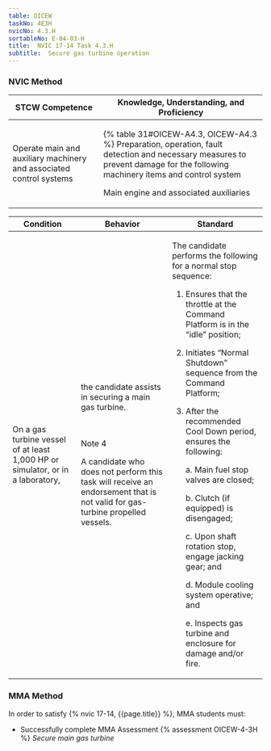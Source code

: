 ```yaml
---
table: OICEW
taskNo: 4E3H
nvicNo: 4.3.H 
sortableNo: E-04-03-H
title:  NVIC 17-14 Task 4.3.H
subtitle:  Secure gas turbine operation
---
```






### NVIC Method

<a style="display:none;" onclick="togglevisibility('nvic_methods')" >Show NVIC method.</a>

<div id='nvic_methods' class='show'>

<table>
<thead>
<tr>
<th class='forty'> STCW Competence </th>
<th class='sixty'> Knowledge, Understanding, and Proficiency </th>
</tr>
</thead>

<tbody>
<tr><td markdown='1'>

Operate main and auxiliary machinery and associated control systems

</td><td markdown='1'>

{% table 31#OICEW-A4.3, OICEW-A4.3 %} Preparation, operation, fault detection and necessary measures to prevent damage for the following machinery items and control system 

Main engine and associated auxiliaries

</td></tr>


</tbody>
</table>


<table>
<thead>
<tr><th class='twenty'>  Condition </th><th class='twenty'> Behavior </th><th  class='sixty'>Standard </th></tr>
</thead>
<tbody >



<tr><td markdown='1'>

On a gas turbine vessel of at least 1,000 HP or simulator, or in a laboratory,

</td><td markdown='1'>

the candidate assists in securing a main gas turbine.

<br>

<div class="tooltip" markdown='1'>

Note 4

A candidate who does not perform this task will receive an endorsement that is not valid for gas-turbine propelled vessels.

</div>


</td><td markdown='1'>

The candidate performs the following for a normal stop sequence:

1. Ensures that the throttle at the Command Platform is in the “idle” position;

2. Initiates “Normal Shutdown” sequence from the Command Platform;

3. After the recommended Cool Down period, ensures the following:

     a. Main fuel stop valves are closed;

     b. Clutch (if equipped) is disengaged;

     c. Upon shaft rotation stop, engage jacking gear; and

     d. Module cooling system operative; and

     e. Inspects gas turbine and enclosure for damage and/or fire.

</td></tr>
</tbody>
</table>
</div>


### MMA Method

In order to satisfy  {% nvic 17-14, {{page.title}}  %}, MMA students must:

* Successfully complete MMA Assessment {% assessment OICEW-4-3H %} *Secure main gas turbine*